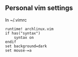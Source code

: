 ## Personal vim settings


In ~/.vimrc

	runtime! archlinux.vim
	if has("syntax")
		syntax on
	endif
	set background=dark
	set mouse-=a
